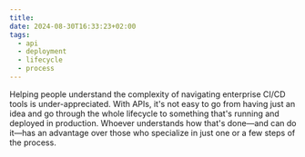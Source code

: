 ```yaml
---
title: 
date: 2024-08-30T16:33:23+02:00
tags:
  - api
  - deployment
  - lifecycle
  - process
---
```

Helping people understand the complexity of navigating enterprise CI/CD tools is under-appreciated. With APIs, it's not easy to go from having just an idea and go through the whole lifecycle to something that's running and deployed in production. Whoever understands how that's done—and can do it—has an advantage over those who specialize in just one or a few steps of the process.